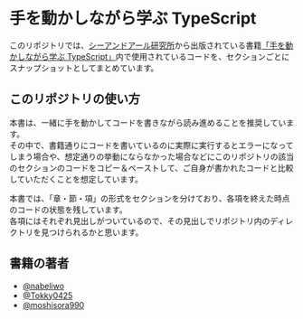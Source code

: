 # 手を動かしながら学ぶ TypeScript

このリポジトリでは、[シーアンドアール研究所](https://www.c-r.com/)から出版されている書籍[「手を動かしながら学ぶ TypeScript」](https://www.c-r.com/book/detail/1429)内で使用されているコードを、セクションごとにスナップショットとしてまとめています。

## このリポジトリの使い方

本書は、一緒に手を動かしてコードを書きながら読み進めることを推奨しています。  
その中で、書籍通りにコードを書いているのに実際に実行するとエラーになってしまう場合や、想定通りの挙動にならなかった場合などにこのリポジトリの該当のセクションのコードをコピー＆ペーストして、ご自身が書かれたコードと比較していただくことを想定しています。

本書では、「章・節・項」の形式をセクションを分けており、各項を終えた時点のコードの状態を残しています。  
各項にはそれぞれ見出しがついているので、その見出しでリポジトリ内のディレクトリを見つけられるかと思います。

## 書籍の著者

- [@nabeliwo](https://twitter.com/nabeliwo)
- [@Tokky0425](https://twitter.com/Tokky0425)
- [@moshisora990](https://twitter.com/moshisora990)
